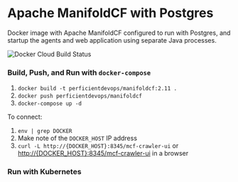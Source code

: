 # Apache ManifoldCF with Postgres
Docker image with Apache ManifoldCF configured to run with Postgres, and startup the agents and web application using separate Java processes.

![Docker Cloud Build Status](https://img.shields.io/docker/cloud/build/perficientdevops/manifoldcf.svg)

### Build, Push, and Run with `docker-compose`
1. `docker build -t perficientdevops/manifoldcf:2.11 .`
1. `docker push perficientdevops/manifoldcf`
1. `docker-compose up -d`

To connect:
1. `env | grep DOCKER`
1. Make note of the `DOCKER_HOST` IP address
1. `curl -L http://{DOCKER_HOST}:8345/mcf-crawler-ui` or [http://{DOCKER_HOST}:8345/mcf-crawler-ui](http://{DOCKER_HOST}:8345/mcf-crawler-ui) in a browser

### Run with Kubernetes
